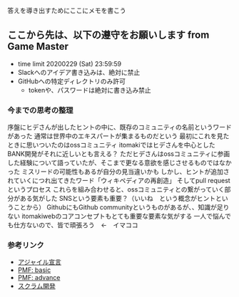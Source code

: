答えを導き出すためにここにメモを書こう

## ここから先は、以下の遵守をお願いします from Game Master
- time limit 20200229 (Sat) 23:59:59
- Slackへのアイデア書き込みは、絶対に禁止
- GitHubへの特定ディレクトリのみ許可
    - tokenや、パスワードは絶対に書き込み禁止
    
 ### 今までの思考の整理

序盤にヒデさんが出したヒントの中に、既存のコミュニティの名前というワードがあった
通常は世界中のエキスパートが集まるものだという
最初にこれを見たときに思いついたのはossコミュニティ
itomakiではヒデさんを中心としたBANK開発がそれに近しいとも言える？
ただヒデさんはossコミュニティに参画した経験について語っていたが、そこまで更なる意欲を感じさせるものではなかった
ミスリードの可能性もあるが自分の見当違いかも
しかし、ヒントが追加されていくにつれ出てきたワード「ウィキペディアの再創造」
そしてpull requestというプロセス
これらを組み合わせると、ossコミュニティとの繋がっていく部分がある気がした
SNSという要素も重要？（いいね　という概念がヒントということから）
GithubにもGithub communityというものがあるが、、知識が足りない
itomakiwebのコアコンセプトもとても重要な要素な気がする
一人で悩んでも仕方ないので、皆で頑張ろう　←　イマココ

 ### 参考リンク

 - [アジャイル宣言](https://agilemanifesto.org/iso/ja/manifesto.html)
 - [PMF: basic](https://note.com/kenichiro_hara/n/nde3bf0c242b1)
 - [PMF: advance](https://note.com/kenichiro_hara/n/nec3b6d791039)
 - [スクラム開発](https://www.pastoraldog.com/THESCRUMPRIMER_ja.pdf)
 
 
